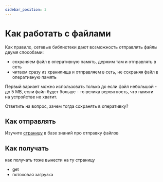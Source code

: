 ```yaml
---
sidebar_position: 3
---
```


# Как работать с файлами

Как правило, сетевые библиотеки дают возможность отправлять файлы двумя способами:
- сохраняем файл в оперативную память, держим там и отправлять в сеть
- читаем сразу из хранилища и отправляем в сеть, не сохраняя файл в оперативную память

Первый вариант можно использовать только до если файл небольшой - до 5 МВ, если файл будет больше - то велика вероятность, что памяти на устройстве не хватит.

Ответить на вопрос, зачем тогда сохранять в оперативку?

## Как отправлять

Изучите [страницу](../../learning/libraries/ktor/ktor-client#отправка-файлов) в базе знаний про отправку файлов

## Как получать
как получать тоже вынести на ту страницу 
- get
- потоковая загрузка


